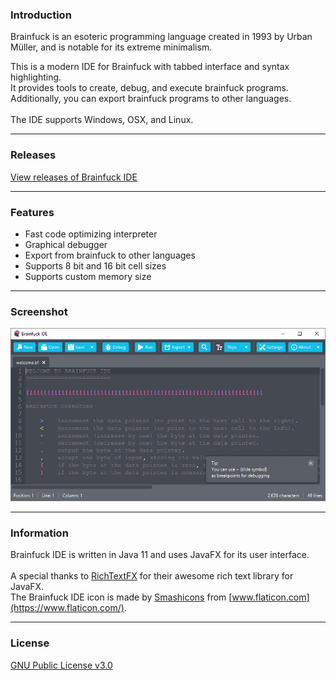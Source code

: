 
### Introduction

Brainfuck is an esoteric programming language created in 1993 by Urban Müller, and is notable for its extreme minimalism.

This is a modern IDE for Brainfuck with tabbed interface and syntax highlighting.<br>
It provides tools to create, debug, and execute brainfuck programs.<br>
Additionally, you can export brainfuck programs to other languages.<br>
<br>
The IDE supports Windows, OSX, and Linux.

---

### Releases
[View releases of Brainfuck IDE](https://github.com/prat-man/Brainfuck-IDE/releases)

---

### Features
* Fast code optimizing interpreter
* Graphical debugger
* Export from brainfuck to other languages
* Supports 8 bit and 16 bit cell sizes
* Supports custom memory size

---

### Screenshot
![Brainfuck IDE screeshot](screenshot.png)

---

### Information

Brainfuck IDE is written in Java 11 and uses JavaFX for its user interface.<br>
<br>
A special thanks to [RichTextFX](https://github.com/FXMisc/RichTextFX) for their awesome rich text library for JavaFX.<br>
The Brainfuck IDE icon is made by [Smashicons](https://www.flaticon.com/authors/smashicons) from [www.flaticon.com](https://www.flaticon.com/).

---

### License

[GNU Public License v3.0](https://github.com/prat-man/Brainfuck-IDE/blob/master/LICENSE)
